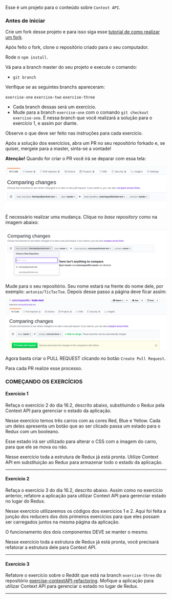 Esse é um projeto para o conteúdo sobre `Context API`.

### Antes de iniciar

Crie um fork desse projeto e para isso siga esse [tutorial de como realizar um fork](https://guides.github.com/activities/forking/).

Após feito o fork, clone o repositório criado para o seu computador.

Rode o `npm install`.

Vá para a branch master do seu projeto e execute o comando:
- `git branch` 

Verifique se as seguintes branchs apareceram:

  `exercise-one`
  `exercise-two`
  `exercise-three`

- Cada branch dessas será um exercício.
- Mude para a branch `exercise-one` com o comando `git checkout exercise-one`. É nessa branch que você realizará a solução para o exercício 1, e assim por diante.

Observe o que deve ser feito nas instruções para cada exercício.

Após a solução dos exercícios, abra um PR no seu repositório forkado e, se quiser, mergeie para a master, sinta-se a vontade!

**Atenção!** Quando for criar o PR você irá se deparar com essa tela:

![PR do exercício](images/example-pr.png)

É necessário realizar uma mudança. Clique no *base repository* como na imagem abaixo:

![Mudando a base do repositório](images/change-base.png)

Mude para o seu repositório. Seu nome estará na frente do nome dele, por exemplo: `antonio/TicTacToe`. Depois desse passo a página deve ficar assim:

![Após mudança](images/after-change.png)

Agora basta criar o PULL REQUEST clicando no botão `Create Pull Request`.

Para cada PR realize esse processo.

### COMEÇANDO OS EXERCÍCIOS

#### Exercício 1

Refaça o exercício 2 do dia 16.2, descrito abaixo, substituindo o Redux pela Context API para gerenciar o estado da aplicação.

Nesse exercício temos três carros com as cores Red, Blue e Yellow. Cada um deles apresenta um botão que ao ser clicado passa um estado para o Redux com um booleano.

Esse estado irá ser utilizado para alterar o CSS com a imagem do carro, para que ele se mova ou não.

Nesse exercício toda a estrutura de Redux já está pronta. Utilize Context API em substituição ao Redux para armazenar todo o estado da aplicação.

---

#### Exercício 2

Refaça o exercício 3 do dia 16.2, descrito abaixo. Assim como no exercício anterior, refatore a aplicação para utilizar Context API para gerenciar estado no lugar do Redux.

Nesse exercício utilizaremos os códigos dos exercícios 1 e 2. Aqui foi feita a junção dos reducers dos dois primeiros exercícios para que eles possam ser carregados juntos na mesma página da aplicação.

O funcionamento dos dois componentes DEVE se manter o mesmo.

Nesse exercício toda a estrutura de Redux já está pronta, você precisará refatorar a estrutura dele para Context API.

---

#### Exercício 3 

Refatore o exercício sobre o Reddit que está na branch `exercise-three` do repositório [exercise-contextAPI-refactoring](https://github.com/tryber/exercise-contextAPI-refactoring/tree/master). Mofique a aplicação para utilizar Context API para gerenciar o estado no lugar de Redux.

---

